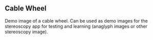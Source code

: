 ## Cable Wheel 
Demo image of a cable wheel. Can be used as demo images for the stereoscopy app for testing and learning (anaglyph images or other stereoscopy image).
